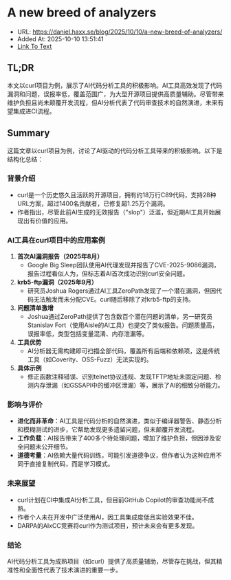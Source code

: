 # A new breed of analyzers
- URL: https://daniel.haxx.se/blog/2025/10/10/a-new-breed-of-analyzers/
- Added At: 2025-10-10 13:51:41
- [Link To Text](2025-10-10-a-new-breed-of-analyzers_raw.md)

## TL;DR
本文以curl项目为例，展示了AI代码分析工具的积极影响。AI工具高效发现了代码漏洞和问题，误报率低，覆盖范围广，为大型开源项目提供高质量辅助。尽管带来维护负担且尚未颠覆开发流程，但AI分析代表了代码审查技术的自然演进，未来有望集成进CI流程。

## Summary
这篇文章以curl项目为例，讨论了AI驱动的代码分析工具带来的积极影响。以下是结构化总结：

### 背景介绍
- curl是一个历史悠久且活跃的开源项目，拥有约18万行C89代码，支持28种URL方案，超过1400名贡献者，已修复超1.25万个漏洞。
- 作者指出，尽管此前AI生成的无效报告（"slop"）泛滥，但近期AI工具开始展现出有价值的应用。

### AI工具在curl项目中的应用案例
1. **首次AI漏洞报告（2025年8月）**  
   - Google Big Sleep团队使用AI代理发现并报告了CVE-2025-9086漏洞，报告过程看似人为，但标志着AI首次成功识别curl安全问题。
2. **krb5-ftp漏洞（2025年9月）**  
   - 研究员Joshua Rogers通过AI工具ZeroPath发现了一个潜在漏洞，但因代码无法触发而未分配CVE。curl随后移除了对krb5-ftp的支持。
3. **问题清单激增**  
   - Joshua通过ZeroPath提供了包含数百个潜在问题的清单，另一研究员Stanislav Fort（使用Aisle的AI工具）也提交了类似报告。问题质量高，误报率低，类型包括变量混淆、内存泄漏等。
4. **工具优势**  
   - AI分析器无需构建即可扫描全部代码，覆盖所有后端和依赖项，这是传统工具（如Coverity、OSS-Fuzz）无法实现的。
5. **具体示例**  
   - 修正函数注释错误、识别telnet协议违规、发现TFTP地址未固定问题、检测内存泄漏（如GSSAPI中的缓冲区泄漏）等，展示了AI的细致分析能力。

### 影响与评价
- **进化而非革命**：AI工具是代码分析的自然演进，类似于编译器警告、静态分析和模糊测试的进步，它帮助发现更多遗留问题，但未颠覆开发流程。
- **工作负载**：AI报告带来了400多个待处理问题，增加了维护负担，但因涉及安全问题未公开细节。
- **道德考量**：AI依赖大量代码训练，可能引发道德争议，但作者认为这种应用不同于直接复制代码，而是学习模式。

### 未来展望
- curl计划在CI中集成AI分析工具，但目前GitHub Copilot的审查功能尚不成熟。
- 作者个人未在开发中广泛使用AI，因工具集成度低且实验效果不佳。
- DARPA的AIxCC竞赛将curl作为测试项目，预计未来会有更多发现。

### 结论
AI代码分析工具为成熟项目（如curl）提供了高质量辅助，尽管存在挑战，但其精准性和全面性代表了技术演进的重要一步。
